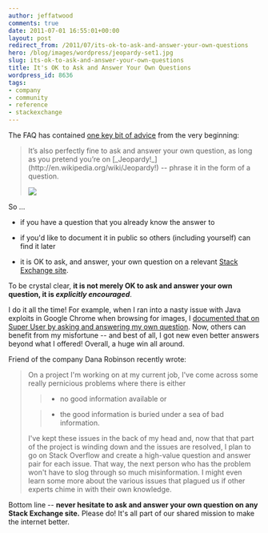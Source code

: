 ```yaml
---
author: jeffatwood
comments: true
date: 2011-07-01 16:55:01+00:00
layout: post
redirect_from: /2011/07/its-ok-to-ask-and-answer-your-own-questions
hero: /blog/images/wordpress/jeopardy-set1.jpg
slug: its-ok-to-ask-and-answer-your-own-questions
title: It's OK to Ask and Answer Your Own Questions
wordpress_id: 8636
tags:
- company
- community
- reference
- stackexchange
---
```


The FAQ has contained [one key bit of advice](http://stackoverflow.com/faq#questions) from the very beginning:



<blockquote>
  It’s also perfectly fine to ask and answer your own question, as long as you pretend you’re on [_Jeopardy!_](http://en.wikipedia.org/wiki/Jeopardy!) -- phrase it in the form of a question.
  
  ![](/blog/images/wordpress/jeopardy-set1.jpg)
</blockquote>



So …





  * if you have a question that you already know the answer to


  * if you'd like to document it in public so others (including yourself) can find it later


  * it is OK to ask, and answer, your own question on a relevant [Stack Exchange site](http://stackexchange.com/sites).



To be crystal clear, **it is not merely OK to ask and answer your own question, it is _explicitly encouraged_**.

I do it all the time! For example, when I ran into a nasty issue with Java exploits in Google Chrome when browsing for images, I [documented that on Super User by asking and answering my own question](http://superuser.com/questions/201613/disable-java-plugin-in-google-chrome). Now, others can benefit from my misfortune -- and best of all, I got new even better answers beyond what I offered! Overall, a huge win all around.

Friend of the company Dana Robinson recently wrote:



<blockquote>
  On a project I'm working on at my current job, I've come across some really pernicious problems where there is either
  
  
> 
> 
  
>   * no good information available or 
> 
  
>   * the good information is buried under a sea of bad information.  
> 
  
  
  I've kept these issues in the back of my head and, now that that part of the project is winding down and the issues are resolved, I plan to go on Stack Overflow and create a high-value question and answer pair for each issue.  That way, the next person who has the problem won't have to slog through so much misinformation.  I might even learn some more about the various issues that plagued us if other experts chime in with their own knowledge.
</blockquote>



Bottom line -- **never hesitate to ask and answer your own question on any Stack Exchange site.** Please do! It's all part of our shared mission to make the internet better.

